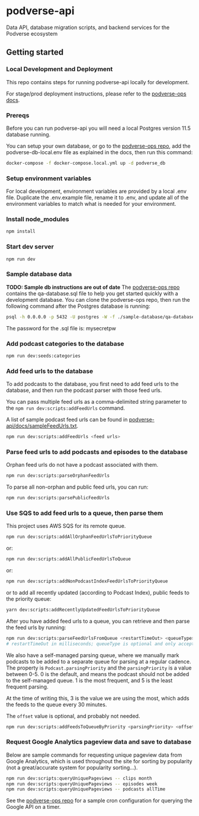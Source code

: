 # podverse-api

Data API, database migration scripts, and backend services for the Podverse ecosystem

## Getting started

### Local Development and Deployment

This repo contains steps for running podverse-api locally for development.

For stage/prod deployment instructions, please refer to the
[podverse-ops docs](https://github.com/podverse/podverse-ops).

### Prereqs

Before you can run podverse-api you will need a local Postgres version 11.5 database running.

You can setup your own database, or go to the
[podverse-ops repo](https://github.com/podverse/podverse-ops), add the podverse-db-local.env file as explained in the docs, then run this command:

```bash
docker-compose -f docker-compose.local.yml up -d podverse_db
```

### Setup environment variables

For local development, environment variables are provided by a local .env file. Duplicate the .env.example file, rename it to .env, and update all of the environment variables to match what is needed for your environment.

### Install node_modules

```bash
npm install
```

### Start dev server

```bash
npm run dev
```

### Sample database data

**TODO: Sample db instructions are out of date**
The [podverse-ops repo](https://github.com/podverse/podverse-ops) contains the qa-database.sql file to help you get started quickly with a development database. You can clone the podverse-ops repo, then run the following command after the Postgres database is running:

```bash
psql -h 0.0.0.0 -p 5432 -U postgres -W -f ./sample-database/qa-database.sql
```

The password for the .sql file is: mysecretpw

### Add podcast categories to the database

```bash
npm run dev:seeds:categories
```

### Add feed urls to the database

To add podcasts to the database, you first need to add feed urls to the
database, and then run the podcast parser with those feed urls.

You can pass multiple feed urls as a comma-delimited string parameter to the
`npm run dev:scripts:addFeedUrls` command.

A list of sample podcast feed urls can be found in
[podverse-api/docs/sampleFeedUrls.txt](https://github.com/podverse/podverse-api/tree/deploy/docs/sampleFeedUrls.txt).

```bash
npm run dev:scripts:addFeedUrls <feed urls>
```

### Parse feed urls to add podcasts and episodes to the database

Orphan feed urls do not have a podcast associated with them.

```bash
npm run dev:scripts:parseOrphanFeedUrls
```

To parse all non-orphan and public feed urls, you can run:

```bash
npm run dev:scripts:parsePublicFeedUrls
```

### Use SQS to add feed urls to a queue, then parse them

This project uses AWS SQS for its remote queue.

```bash
npm run dev:scripts:addAllOrphanFeedUrlsToPriorityQueue
```

or:

```bash
npm run dev:scripts:addAllPublicFeedUrlsToQueue
```

or:

```bash
npm run dev:scripts:addNonPodcastIndexFeedUrlsToPriorityQueue
```

or to add all recently updated (according to Podcast Index), public feeds to the priority queue:

```bash
yarn dev:scripts:addRecentlyUpdatedFeedUrlsToPriorityQueue
```

After you have added feed urls to a queue, you can retrieve and then parse
the feed urls by running:

```bash
npm run dev:scripts:parseFeedUrlsFromQueue <restartTimeOut> <queueType>
# restartTimeOut in milliseconds; queueType is optional and only acceptable value is "priority"
```

We also have a self-managed parsing queue, where we manually mark podcasts to be added to a separate queue for parsing at a regular cadence. The property is `Podcast.parsingPriority` and the `parsingPriority` is a value between 0-5. 0 is the default, and means the podcast should not be added to the self-managed queue. 1 is the most frequent, and 5 is the least frequent parsing.

At the time of writing this, 3 is the value we are using the most, which adds the feeds to the queue every 30 minutes.

The `offset` value is optional, and probably not needed.

```bash
npm run dev:scripts:addFeedsToQueueByPriority <parsingPriority> <offset>
```


### Request Google Analytics pageview data and save to database

Below are sample commands for requesting unique pageview data from Google
Analytics, which is used throughout the site for sorting by popularity (not a
great/accurate system for popularity sorting...).

```bash
npm run dev:scripts:queryUniquePageviews -- clips month
npm run dev:scripts:queryUniquePageviews -- episodes week
npm run dev:scripts:queryUniquePageviews -- podcasts allTime
```

See the [podverse-ops repo](https://github.com/podverse/podverse-ops) for a sample
cron configuration for querying the Google API on a timer.
